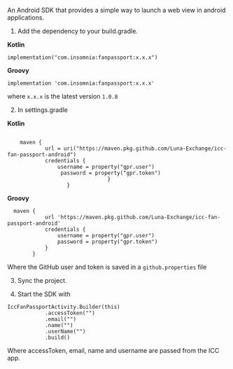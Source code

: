 An Android SDK that provides a simple way to launch a web view in android applications.


1. Add the dependency to your build.gradle.

**Kotlin** 

`implementation("com.insomnia:fanpassport:x.x.x")`

**Groovy**

`implementation 'com.insomnia:fanpassport:x.x.x'`

where `x.x.x` is the latest version `1.0.8`

2. In settings.gradle

**Kotlin**

```

    maven {
            url = uri("https://maven.pkg.github.com/Luna-Exchange/icc-fan-passport-android")
            credentials {
                username = property("gpr.user")
                 password = property("gpr.token")
                                }
                   }

```
        
        
**Groovy**


```
  maven {
            url 'https://maven.pkg.github.com/Luna-Exchange/icc-fan-passport-android'
            credentials {
                username = property("gpr.user")
                password = property("gpr.token")
            }
        }
```

                
 Where the GitHub user and token is saved in a `github.properties` file     

3. Sync the project.

4. Start the SDK with
``` 
IccFanPassportActivity.Builder(this)
            .accessToken("")
            .email("")
            .name("")
            .userName("")
            .build()
```
Where accessToken, email, name and username are passed from the ICC app.
